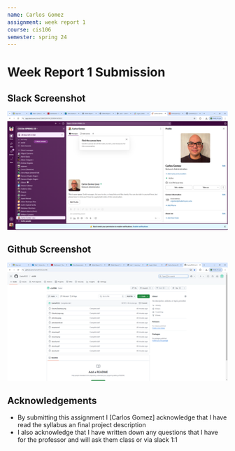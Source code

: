 ```yaml
---
name: Carlos Gomez 
assignment: week report 1
course: cis106
semester: spring 24
---
```


# Week Report 1 Submission

## Slack Screenshot

![slack](slack.png)

## Github Screenshot
![github](github.png)

## Acknowledgements
* By submitting this assignment I [Carlos Gomez] acknowledge that I have read the syllabus an final project description
* I also acknowledge that I have written down any questions that I have for the professor and will ask them class or via slack 1:1